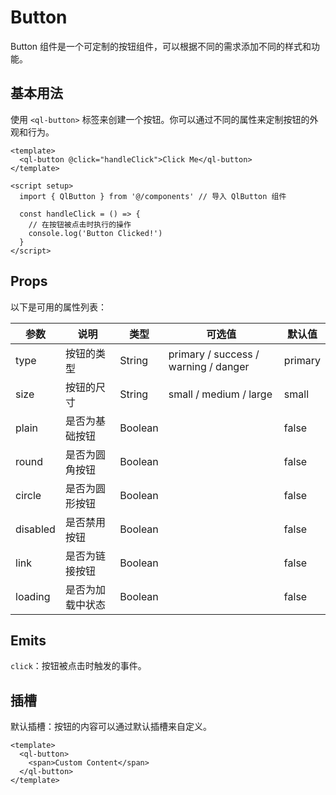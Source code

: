 # Button

Button 组件是一个可定制的按钮组件，可以根据不同的需求添加不同的样式和功能。

<demo src="./button.vue" desc="Description: The Hello World `v-model` Demo"></demo>

## 基本用法

使用 `<ql-button>` 标签来创建一个按钮。你可以通过不同的属性来定制按钮的外观和行为。

```vue
<template>
  <ql-button @click="handleClick">Click Me</ql-button>
</template>

<script setup>
  import { QlButton } from '@/components' // 导入 QlButton 组件

  const handleClick = () => {
    // 在按钮被点击时执行的操作
    console.log('Button Clicked!')
  }
</script>
```

## Props

以下是可用的属性列表：

| 参数     | 说明             | 类型    | 可选值                               | 默认值  |
| -------- | ---------------- | ------- | ------------------------------------ | ------- |
| type     | 按钮的类型       | String  | primary / success / warning / danger | primary |
| size     | 按钮的尺寸       | String  | small / medium / large               | small   |
| plain    | 是否为基础按钮   | Boolean |                                      | false   |
| round    | 是否为圆角按钮   | Boolean |                                      | false   |
| circle   | 是否为圆形按钮   | Boolean |                                      | false   |
| disabled | 是否禁用按钮     | Boolean |                                      | false   |
| link     | 是否为链接按钮   | Boolean |                                      | false   |
| loading  | 是否为加载中状态 | Boolean |                                      | false   |

## Emits

`click`：按钮被点击时触发的事件。

## 插槽

默认插槽：按钮的内容可以通过默认插槽来自定义。

```vue
<template>
  <ql-button>
    <span>Custom Content</span>
  </ql-button>
</template>
```

